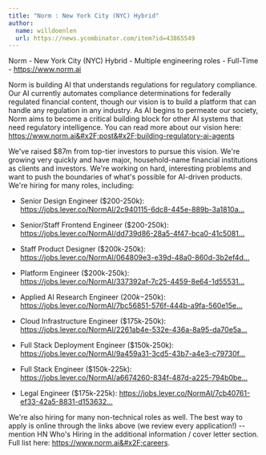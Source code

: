 ```yaml
---
title: "Norm : New York City (NYC) Hybrid"
author:
  name: willdoenlen
  url: https://news.ycombinator.com/item?id=43865549
---
```

Norm - New York City (NYC) Hybrid - Multiple engineering roles - Full-Time - <a href="https:&#x2F;&#x2F;www.norm.ai" rel="nofollow">https:&#x2F;&#x2F;www.norm.ai</a>

Norm is building AI that understands regulations for regulatory compliance. Our AI currently automates compliance determinations for federally regulated financial content, though our vision is to build a platform that can handle any regulation in any industry. As AI begins to permeate our society, Norm aims to become a critical building block for other AI systems that need regulatory intelligence. You can read more about our vision here: <a href="https:&#x2F;&#x2F;www.norm.ai&#x2F;post&#x2F;building-regulatory-ai-agents" rel="nofollow">https:&#x2F;&#x2F;www.norm.ai&#x2F;post&#x2F;building-regulatory-ai-agents</a>

We&#x27;ve raised $87m from top-tier investors to pursue this vision. We&#x27;re growing very quickly and have major, household-name financial institutions as clients and investors. We&#x27;re working on hard, interesting problems and want to push the boundaries of what&#x27;s possible for AI-driven products. We&#x27;re hiring for many roles, including:

- Senior Design Engineer ($200-250k): <a href="https:&#x2F;&#x2F;jobs.lever.co&#x2F;NormAI&#x2F;2c940115-6dc8-445e-889b-3a1810a75c10" rel="nofollow">https:&#x2F;&#x2F;jobs.lever.co&#x2F;NormAI&#x2F;2c940115-6dc8-445e-889b-3a1810a...</a>

- Senior&#x2F;Staff Frontend Engineer ($200-250k): <a href="https:&#x2F;&#x2F;jobs.lever.co&#x2F;NormAI&#x2F;dd739d86-28a5-4f47-bca0-41c508177114" rel="nofollow">https:&#x2F;&#x2F;jobs.lever.co&#x2F;NormAI&#x2F;dd739d86-28a5-4f47-bca0-41c5081...</a>

- Staff Product Designer ($200k-250k): <a href="https:&#x2F;&#x2F;jobs.lever.co&#x2F;NormAI&#x2F;064809e3-e39d-48a0-860d-3b2ef4dacad9" rel="nofollow">https:&#x2F;&#x2F;jobs.lever.co&#x2F;NormAI&#x2F;064809e3-e39d-48a0-860d-3b2ef4d...</a>

- Platform Engineer ($200k-250k): <a href="https:&#x2F;&#x2F;jobs.lever.co&#x2F;NormAI&#x2F;337392af-7c25-4459-8e64-1d55531c3957" rel="nofollow">https:&#x2F;&#x2F;jobs.lever.co&#x2F;NormAI&#x2F;337392af-7c25-4459-8e64-1d55531...</a>

- Applied AI Research Engineer ($200k-$250k): <a href="https:&#x2F;&#x2F;jobs.lever.co&#x2F;NormAI&#x2F;7bc56851-576f-444b-a9fa-560e15e0e0f8" rel="nofollow">https:&#x2F;&#x2F;jobs.lever.co&#x2F;NormAI&#x2F;7bc56851-576f-444b-a9fa-560e15e...</a>

- Cloud Infrastructure Engineer ($175k-250k): <a href="https:&#x2F;&#x2F;jobs.lever.co&#x2F;NormAI&#x2F;2261ab4e-532e-436a-8a95-da70e5a5e43a" rel="nofollow">https:&#x2F;&#x2F;jobs.lever.co&#x2F;NormAI&#x2F;2261ab4e-532e-436a-8a95-da70e5a...</a>

- Full Stack Deployment Engineer ($150k-250k): <a href="https:&#x2F;&#x2F;jobs.lever.co&#x2F;NormAI&#x2F;9a459a31-3cd5-43b7-a4e3-c79730f85e30" rel="nofollow">https:&#x2F;&#x2F;jobs.lever.co&#x2F;NormAI&#x2F;9a459a31-3cd5-43b7-a4e3-c79730f...</a>

- Full Stack Engineer ($150k-225k): <a href="https:&#x2F;&#x2F;jobs.lever.co&#x2F;NormAI&#x2F;a6674260-834f-487d-a225-794b0be008d7" rel="nofollow">https:&#x2F;&#x2F;jobs.lever.co&#x2F;NormAI&#x2F;a6674260-834f-487d-a225-794b0be...</a>

- Legal Engineer ($175k-225k): <a href="https:&#x2F;&#x2F;jobs.lever.co&#x2F;NormAI&#x2F;7cb40761-ef33-42a5-8831-d153632ef4c6" rel="nofollow">https:&#x2F;&#x2F;jobs.lever.co&#x2F;NormAI&#x2F;7cb40761-ef33-42a5-8831-d153632...</a>

We&#x27;re also hiring for many non-technical roles as well. The best way to apply is online through the links above (we review every application!) -- mention HN Who&#x27;s Hiring in the additional information &#x2F; cover letter section. Full list here: <a href="https:&#x2F;&#x2F;www.norm.ai&#x2F;careers" rel="nofollow">https:&#x2F;&#x2F;www.norm.ai&#x2F;careers</a>.
<JobApplication />
